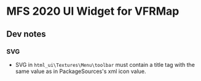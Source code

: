 # MFS 2020 UI Widget for VFRMap

## Dev notes

### SVG

* SVG in ``html_ui\Textures\Menu\toolbar`` must contain a title tag with the same value as in PackageSources's xml icon value.